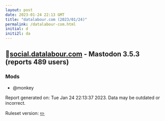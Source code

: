 ```yaml
---
layout: post
date: 2023-01-24 22:13 GMT
title: "datalabour.com (2023/01/24)"
permalink: /datalabour-com.html
initial: d
initi2l: da
---
```


## 🐘[social.datalabour.com](https://social.datalabour.com) - Mastodon 3.5.3 (reports 489 users)

### Mods
 * @monkey

Report generated on: Tue Jan 24 22:13:37 2023. Data may be outdated or incorrect.

Ruleset version: [✏️](/version-pencil)
